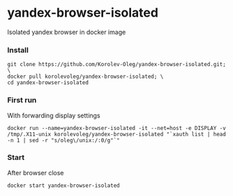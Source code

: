 # yandex-browser-isolated
Isolated yandex browser in docker image
### Install
```shell
git clone https://github.com/Korolev-Oleg/yandex-browser-isolated.git; \
docker pull korolevoleg/yandex-browser-isolated; \
cd yandex-browser-isolated
```

### First run
With forwarding display settings
``` shell 
docker run --name=yandex-browser-isolated -it --net=host -e DISPLAY -v /tmp/.X11-unix korolevoleg/yandex-browser-isolated "`xauth list | head -n 1 | sed -r "s/oleg\/unix:/:0/g"`"
```

### Start
After browser close
```shell
docker start yandex-browser-isolated
```
